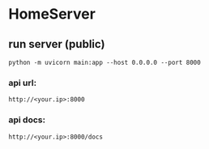 # HomeServer

## run server (public)
```
python -m uvicorn main:app --host 0.0.0.0 --port 8000
```

### api url:
```
http://<your.ip>:8000
```

### api docs:
```
http://<your.ip>:8000/docs
```